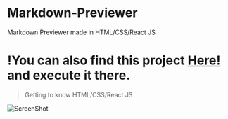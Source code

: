 # Markdown-Previewer
Markdown Previewer made in HTML/CSS/React JS

<h1>!You can also find this project <a target="_blank" href="https://codepen.io/Mpal_/pen/BavwNdB">Here!</a> and execute it there.</h1>

>Getting to know HTML/CSS/React JS

![ScreenShot](https://github.com/Georgios-Mpalanos/Markdown-Previewer/assets/115114124/293dd919-1bd9-4834-976e-bafc392668d6)

